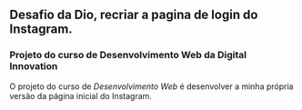 ## Desafio da Dio, recriar a pagina de login do Instagram. 

### Projeto do curso  de Desenvolvimento Web da Digital Innovation 

O projeto do curso de *Desenvolvimento Web* é desenvolver a minha própria versão da página inicial do Instagram. 







